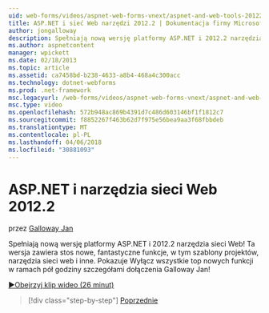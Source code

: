 ```yaml
---
uid: web-forms/videos/aspnet-web-forms-vnext/aspnet-and-web-tools-20122
title: ASP.NET i sieć Web narzędzi 2012.2 | Dokumentacja firmy Microsoft
author: jongalloway
description: Spełniają nową wersję platformy ASP.NET i 2012.2 narzędzia sieci Web! Ta wersja zawiera stos nowe, fantastyczne funkcje, w tym szablony projektów, narzędzia sieci web i inne. Jo...
ms.author: aspnetcontent
manager: wpickett
ms.date: 02/18/2013
ms.topic: article
ms.assetid: ca7458bd-b238-4633-a8b4-468a4c300acc
ms.technology: dotnet-webforms
ms.prod: .net-framework
msc.legacyurl: /web-forms/videos/aspnet-web-forms-vnext/aspnet-and-web-tools-20122
msc.type: video
ms.openlocfilehash: 572b948ac869b4391d7c486d603146bf1f1812c7
ms.sourcegitcommit: f8852267f463b62d7f975e56bea9aa3f68fbbdeb
ms.translationtype: MT
ms.contentlocale: pl-PL
ms.lasthandoff: 04/06/2018
ms.locfileid: "30881093"
---
```

<a name="aspnet-and-web-tools-20122"></a>ASP.NET i narzędzia sieci Web 2012.2
====================
przez [Galloway Jan](https://github.com/jongalloway)

Spełniają nową wersję platformy ASP.NET i 2012.2 narzędzia sieci Web! Ta wersja zawiera stos nowe, fantastyczne funkcje, w tym szablony projektów, narzędzia sieci web i inne. Pokazuje Wyłącz wszystkie top nowych funkcji w ramach pół godziny szczegółami dołączenia Galloway Jan!

[&#9654;Obejrzyj klip wideo (26 minut)](https://channel9.msdn.com/Blogs/ASP-NET-Site-Videos/aspnet-and-web-tools-20122)

> [!div class="step-by-step"]
> [Poprzednie](getting-started-with-the-next-version-of-aspnet.md)

